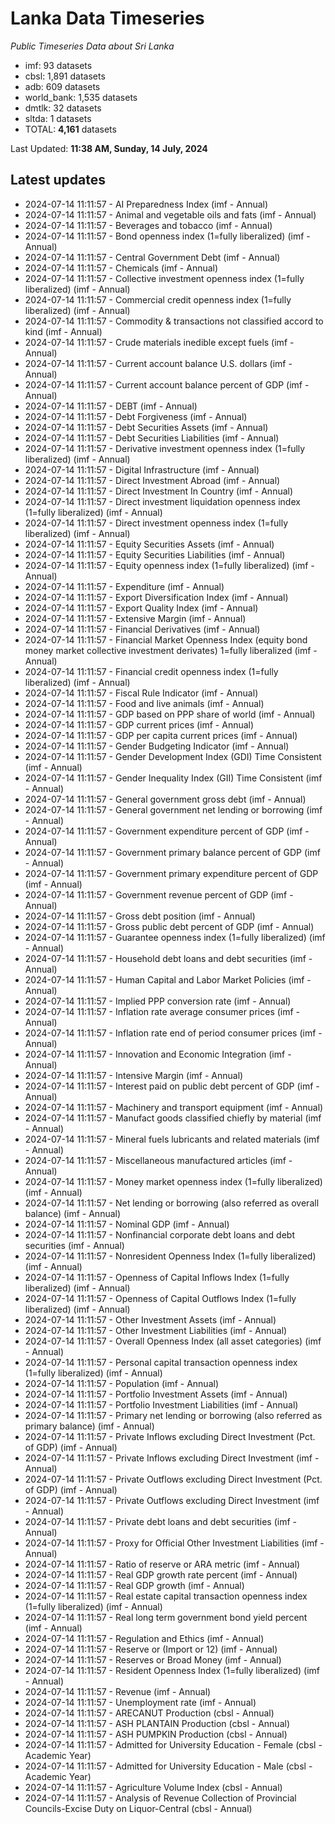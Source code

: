 # Lanka Data Timeseries
*Public Timeseries Data about Sri Lanka*

* imf: 93 datasets
* cbsl: 1,891 datasets
* adb: 609 datasets
* world_bank: 1,535 datasets
* dmtlk: 32 datasets
* sltda: 1 datasets
* TOTAL: **4,161** datasets

Last Updated: **11:38 AM, Sunday, 14 July, 2024**

## Latest updates

* 2024-07-14 11:11:57 - AI Preparedness Index (imf - Annual)
* 2024-07-14 11:11:57 - Animal and vegetable oils and fats (imf - Annual)
* 2024-07-14 11:11:57 - Beverages and tobacco (imf - Annual)
* 2024-07-14 11:11:57 - Bond openness index (1=fully liberalized) (imf - Annual)
* 2024-07-14 11:11:57 - Central Government Debt (imf - Annual)
* 2024-07-14 11:11:57 - Chemicals (imf - Annual)
* 2024-07-14 11:11:57 - Collective investment openness index (1=fully liberalized) (imf - Annual)
* 2024-07-14 11:11:57 - Commercial credit openness index (1=fully liberalized) (imf - Annual)
* 2024-07-14 11:11:57 - Commodity & transactions not classified accord to kind (imf - Annual)
* 2024-07-14 11:11:57 - Crude materials inedible except fuels (imf - Annual)
* 2024-07-14 11:11:57 - Current account balance U.S. dollars (imf - Annual)
* 2024-07-14 11:11:57 - Current account balance percent of GDP (imf - Annual)
* 2024-07-14 11:11:57 - DEBT (imf - Annual)
* 2024-07-14 11:11:57 - Debt Forgiveness (imf - Annual)
* 2024-07-14 11:11:57 - Debt Securities Assets (imf - Annual)
* 2024-07-14 11:11:57 - Debt Securities Liabilities (imf - Annual)
* 2024-07-14 11:11:57 - Derivative investment openness index (1=fully liberalized) (imf - Annual)
* 2024-07-14 11:11:57 - Digital Infrastructure (imf - Annual)
* 2024-07-14 11:11:57 - Direct Investment Abroad (imf - Annual)
* 2024-07-14 11:11:57 - Direct Investment In Country (imf - Annual)
* 2024-07-14 11:11:57 - Direct investment liquidation openness index (1=fully liberalized) (imf - Annual)
* 2024-07-14 11:11:57 - Direct investment openness index (1=fully liberalized) (imf - Annual)
* 2024-07-14 11:11:57 - Equity Securities Assets (imf - Annual)
* 2024-07-14 11:11:57 - Equity Securities Liabilities (imf - Annual)
* 2024-07-14 11:11:57 - Equity openness index (1=fully liberalized) (imf - Annual)
* 2024-07-14 11:11:57 - Expenditure (imf - Annual)
* 2024-07-14 11:11:57 - Export Diversification Index (imf - Annual)
* 2024-07-14 11:11:57 - Export Quality Index (imf - Annual)
* 2024-07-14 11:11:57 - Extensive Margin (imf - Annual)
* 2024-07-14 11:11:57 - Financial Derivatives (imf - Annual)
* 2024-07-14 11:11:57 - Financial Market Openness Index (equity bond money market collective investment derivates) 1=fully liberalized (imf - Annual)
* 2024-07-14 11:11:57 - Financial credit openness index (1=fully liberalized) (imf - Annual)
* 2024-07-14 11:11:57 - Fiscal Rule Indicator (imf - Annual)
* 2024-07-14 11:11:57 - Food and live animals (imf - Annual)
* 2024-07-14 11:11:57 - GDP based on PPP share of world (imf - Annual)
* 2024-07-14 11:11:57 - GDP current prices (imf - Annual)
* 2024-07-14 11:11:57 - GDP per capita current prices (imf - Annual)
* 2024-07-14 11:11:57 - Gender Budgeting Indicator (imf - Annual)
* 2024-07-14 11:11:57 - Gender Development Index (GDI) Time Consistent (imf - Annual)
* 2024-07-14 11:11:57 - Gender Inequality Index (GII) Time Consistent (imf - Annual)
* 2024-07-14 11:11:57 - General government gross debt (imf - Annual)
* 2024-07-14 11:11:57 - General government net lending or borrowing (imf - Annual)
* 2024-07-14 11:11:57 - Government expenditure percent of GDP (imf - Annual)
* 2024-07-14 11:11:57 - Government primary balance percent of GDP (imf - Annual)
* 2024-07-14 11:11:57 - Government primary expenditure percent of GDP (imf - Annual)
* 2024-07-14 11:11:57 - Government revenue percent of GDP (imf - Annual)
* 2024-07-14 11:11:57 - Gross debt position (imf - Annual)
* 2024-07-14 11:11:57 - Gross public debt percent of GDP (imf - Annual)
* 2024-07-14 11:11:57 - Guarantee openness index (1=fully liberalized) (imf - Annual)
* 2024-07-14 11:11:57 - Household debt loans and debt securities (imf - Annual)
* 2024-07-14 11:11:57 - Human Capital and Labor Market Policies (imf - Annual)
* 2024-07-14 11:11:57 - Implied PPP conversion rate (imf - Annual)
* 2024-07-14 11:11:57 - Inflation rate average consumer prices (imf - Annual)
* 2024-07-14 11:11:57 - Inflation rate end of period consumer prices (imf - Annual)
* 2024-07-14 11:11:57 - Innovation and Economic Integration (imf - Annual)
* 2024-07-14 11:11:57 - Intensive Margin (imf - Annual)
* 2024-07-14 11:11:57 - Interest paid on public debt percent of GDP (imf - Annual)
* 2024-07-14 11:11:57 - Machinery and transport equipment (imf - Annual)
* 2024-07-14 11:11:57 - Manufact goods classified chiefly by material (imf - Annual)
* 2024-07-14 11:11:57 - Mineral fuels lubricants and related materials (imf - Annual)
* 2024-07-14 11:11:57 - Miscellaneous manufactured articles (imf - Annual)
* 2024-07-14 11:11:57 - Money market openness index (1=fully liberalized) (imf - Annual)
* 2024-07-14 11:11:57 - Net lending or borrowing (also referred as overall balance) (imf - Annual)
* 2024-07-14 11:11:57 - Nominal GDP (imf - Annual)
* 2024-07-14 11:11:57 - Nonfinancial corporate debt loans and debt securities (imf - Annual)
* 2024-07-14 11:11:57 - Nonresident Openness Index (1=fully liberalized) (imf - Annual)
* 2024-07-14 11:11:57 - Openness of Capital Inflows Index (1=fully liberalized) (imf - Annual)
* 2024-07-14 11:11:57 - Openness of Capital Outflows Index (1=fully liberalized) (imf - Annual)
* 2024-07-14 11:11:57 - Other Investment Assets (imf - Annual)
* 2024-07-14 11:11:57 - Other Investment Liabilities (imf - Annual)
* 2024-07-14 11:11:57 - Overall Openness Index (all asset categories) (imf - Annual)
* 2024-07-14 11:11:57 - Personal capital transaction openness index (1=fully liberalized) (imf - Annual)
* 2024-07-14 11:11:57 - Population (imf - Annual)
* 2024-07-14 11:11:57 - Portfolio Investment Assets (imf - Annual)
* 2024-07-14 11:11:57 - Portfolio Investment Liabilities (imf - Annual)
* 2024-07-14 11:11:57 - Primary net lending or borrowing (also referred as primary balance) (imf - Annual)
* 2024-07-14 11:11:57 - Private Inflows excluding Direct Investment (Pct. of GDP) (imf - Annual)
* 2024-07-14 11:11:57 - Private Inflows excluding Direct Investment (imf - Annual)
* 2024-07-14 11:11:57 - Private Outflows excluding Direct Investment (Pct. of GDP) (imf - Annual)
* 2024-07-14 11:11:57 - Private Outflows excluding Direct Investment (imf - Annual)
* 2024-07-14 11:11:57 - Private debt loans and debt securities (imf - Annual)
* 2024-07-14 11:11:57 - Proxy for Official Other Investment Liabilities (imf - Annual)
* 2024-07-14 11:11:57 - Ratio of reserve or ARA metric (imf - Annual)
* 2024-07-14 11:11:57 - Real GDP growth rate percent (imf - Annual)
* 2024-07-14 11:11:57 - Real GDP growth (imf - Annual)
* 2024-07-14 11:11:57 - Real estate capital transaction openness index (1=fully liberalized) (imf - Annual)
* 2024-07-14 11:11:57 - Real long term government bond yield percent (imf - Annual)
* 2024-07-14 11:11:57 - Regulation and Ethics (imf - Annual)
* 2024-07-14 11:11:57 - Reserve or (Import or 12) (imf - Annual)
* 2024-07-14 11:11:57 - Reserves or Broad Money (imf - Annual)
* 2024-07-14 11:11:57 - Resident Openness Index (1=fully liberalized) (imf - Annual)
* 2024-07-14 11:11:57 - Revenue (imf - Annual)
* 2024-07-14 11:11:57 - Unemployment rate (imf - Annual)
* 2024-07-14 11:11:57 - ARECANUT Production (cbsl - Annual)
* 2024-07-14 11:11:57 - ASH PLANTAIN Production (cbsl - Annual)
* 2024-07-14 11:11:57 - ASH PUMPKIN Production (cbsl - Annual)
* 2024-07-14 11:11:57 - Admitted for University Education - Female (cbsl - Academic Year)
* 2024-07-14 11:11:57 - Admitted for University Education - Male (cbsl - Academic Year)
* 2024-07-14 11:11:57 - Agriculture Volume Index (cbsl - Annual)
* 2024-07-14 11:11:57 - Analysis of Revenue Collection of Provincial Councils-Excise Duty on Liquor-Central (cbsl - Annual)